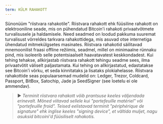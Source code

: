 ```yaml
---
term: KÜLM RAHAKOTT
---
```


Sünonüüm "riistvara rahakotile". Riistvara rahakott ehk füüsiline rahakott on elektrooniline seade, mis on pühendatud Bitcoin'i rahakoti privaatvõtmete turvalisusele ja haldamisele. Need seadmed on loodud pakkuma suuremat turvalisust võrreldes tarkvara rahakottidega, mis asuvad otse internetiga ühendatud mitmekülgsetes masinates. Riistvara rahakotid säilitavad mnemoonilist fraasi offline režiimis, seadmel, millel on minimaalne rünnaku pind, mis isoleerib selle potentsiaalselt haavatavatest keskkondadest. Kui tehing tehakse, allkirjastab riistvara rahakott tehingu seadme sees, ilma privaatvõtit väliselt paljastamata. Kui tehing on allkirjastatud, edastatakse see Bitcoin'i võrku, et seda kinnitataks ja lisataks plokiahelasse. Riistvara rahakottide seas populaarsemad mudelid on: Ledger, Trezor, Coldcard, Passport, BitBox, Satochip, Jade ja SeedSigner (see loetelu ei ole ammendav).

> ► *Terminit riistvara rahakott võib prantsuse keeles väljendada erinevalt. Mõned viitavad sellele kui "portefeuille matériel" või "portefeuille froid". Teised eelistavad terminit "périphérique de signature" ehk inglise keeles "signing device", et vältida muljet, nagu asuksid bitcoini'd füüsiliselt rahakotis.*